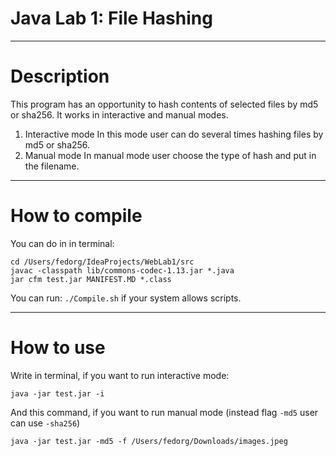 # Java Lab 1: File Hashing
***
# Description
This program has an opportunity to hash contents of selected files by md5 or sha256. It works in interactive and manual modes.
1. Interactive mode
    In this mode user can do several times hashing files by md5 or sha256.
2. Manual mode
    In manual mode user choose the type of hash and put in the filename.
***
# How to compile
You can do in in terminal:
```
cd /Users/fedorg/IdeaProjects/WebLab1/src
javac -classpath lib/commons-codec-1.13.jar *.java
jar cfm test.jar MANIFEST.MD *.class
```
You can run: ``` ./Compile.sh ``` if your system allows scripts.
***
# How to use
Write in terminal, if you want to run interactive mode:
```
java -jar test.jar -i
```
And this command, if you want to run manual mode (instead flag ```-md5``` user can use ```-sha256```)
```
java -jar test.jar -md5 -f /Users/fedorg/Downloads/images.jpeg
```
